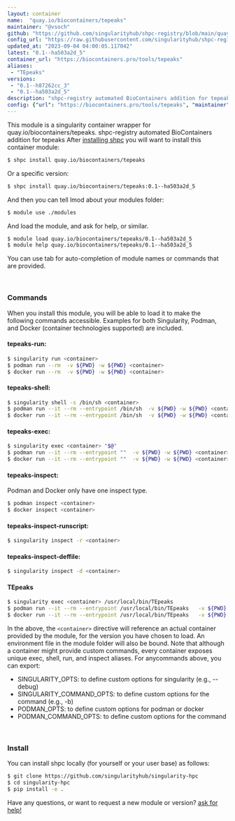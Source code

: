 ```yaml
---
layout: container
name:  "quay.io/biocontainers/tepeaks"
maintainer: "@vsoch"
github: "https://github.com/singularityhub/shpc-registry/blob/main/quay.io/biocontainers/tepeaks/container.yaml"
config_url: "https://raw.githubusercontent.com/singularityhub/shpc-registry/main/quay.io/biocontainers/tepeaks/container.yaml"
updated_at: "2023-09-04 04:00:05.117042"
latest: "0.1--ha503a2d_5"
container_url: "https://biocontainers.pro/tools/tepeaks"
aliases:
 - "TEpeaks"
versions:
 - "0.1--h87262cc_3"
 - "0.1--ha503a2d_5"
description: "shpc-registry automated BioContainers addition for tepeaks"
config: {"url": "https://biocontainers.pro/tools/tepeaks", "maintainer": "@vsoch", "description": "shpc-registry automated BioContainers addition for tepeaks", "latest": {"0.1--ha503a2d_5": "sha256:3b112a99935912bb03a4800cf4b58789544d133be963f5a515fd3b52063b8c8b"}, "tags": {"0.1--h87262cc_3": "sha256:fccac70deea34946f3ee5bbf089e575d551c011a3194b703125a4d0aed872eb4", "0.1--ha503a2d_5": "sha256:3b112a99935912bb03a4800cf4b58789544d133be963f5a515fd3b52063b8c8b"}, "docker": "quay.io/biocontainers/tepeaks", "aliases": {"TEpeaks": "/usr/local/bin/TEpeaks"}}
---
```


This module is a singularity container wrapper for quay.io/biocontainers/tepeaks.
shpc-registry automated BioContainers addition for tepeaks
After [installing shpc](#install) you will want to install this container module:


```bash
$ shpc install quay.io/biocontainers/tepeaks
```

Or a specific version:

```bash
$ shpc install quay.io/biocontainers/tepeaks:0.1--ha503a2d_5
```

And then you can tell lmod about your modules folder:

```bash
$ module use ./modules
```

And load the module, and ask for help, or similar.

```bash
$ module load quay.io/biocontainers/tepeaks/0.1--ha503a2d_5
$ module help quay.io/biocontainers/tepeaks/0.1--ha503a2d_5
```

You can use tab for auto-completion of module names or commands that are provided.

<br>

### Commands

When you install this module, you will be able to load it to make the following commands accessible.
Examples for both Singularity, Podman, and Docker (container technologies supported) are included.

#### tepeaks-run:

```bash
$ singularity run <container>
$ podman run --rm  -v ${PWD} -w ${PWD} <container>
$ docker run --rm  -v ${PWD} -w ${PWD} <container>
```

#### tepeaks-shell:

```bash
$ singularity shell -s /bin/sh <container>
$ podman run --it --rm --entrypoint /bin/sh  -v ${PWD} -w ${PWD} <container>
$ docker run --it --rm --entrypoint /bin/sh  -v ${PWD} -w ${PWD} <container>
```

#### tepeaks-exec:

```bash
$ singularity exec <container> "$@"
$ podman run --it --rm --entrypoint ""  -v ${PWD} -w ${PWD} <container> "$@"
$ docker run --it --rm --entrypoint ""  -v ${PWD} -w ${PWD} <container> "$@"
```

#### tepeaks-inspect:

Podman and Docker only have one inspect type.

```bash
$ podman inspect <container>
$ docker inspect <container>
```

#### tepeaks-inspect-runscript:

```bash
$ singularity inspect -r <container>
```

#### tepeaks-inspect-deffile:

```bash
$ singularity inspect -d <container>
```


#### TEpeaks

```bash
$ singularity exec <container> /usr/local/bin/TEpeaks
$ podman run --it --rm --entrypoint /usr/local/bin/TEpeaks   -v ${PWD} -w ${PWD} <container> -c " $@"
$ docker run --it --rm --entrypoint /usr/local/bin/TEpeaks   -v ${PWD} -w ${PWD} <container> -c " $@"
```



In the above, the `<container>` directive will reference an actual container provided
by the module, for the version you have chosen to load. An environment file in the
module folder will also be bound. Note that although a container
might provide custom commands, every container exposes unique exec, shell, run, and
inspect aliases. For anycommands above, you can export:

 - SINGULARITY_OPTS: to define custom options for singularity (e.g., --debug)
 - SINGULARITY_COMMAND_OPTS: to define custom options for the command (e.g., -b)
 - PODMAN_OPTS: to define custom options for podman or docker
 - PODMAN_COMMAND_OPTS: to define custom options for the command

<br>

### Install

You can install shpc locally (for yourself or your user base) as follows:

```bash
$ git clone https://github.com/singularityhub/singularity-hpc
$ cd singularity-hpc
$ pip install -e .
```

Have any questions, or want to request a new module or version? [ask for help!](https://github.com/singularityhub/singularity-hpc/issues)